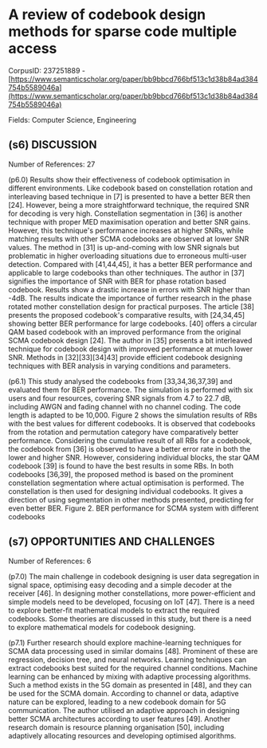 # A review of codebook design methods for sparse code multiple access

CorpusID: 237251889 - [https://www.semanticscholar.org/paper/bb9bbcd766bf513c1d38b84ad384754b5589046a](https://www.semanticscholar.org/paper/bb9bbcd766bf513c1d38b84ad384754b5589046a)

Fields: Computer Science, Engineering

## (s6) DISCUSSION
Number of References: 27

(p6.0) Results show their effectiveness of codebook optimisation in different environments. Like codebook based on constellation rotation and interleaving based technique in [7] is presented to have a better BER then [24]. However, being a more straightforward technique, the required SNR for decoding is very high. Constellation segmentation in [36] is another technique with proper MED maximisation operation and better SNR gains. However, this technique's performance increases at higher SNRs, while matching results with other SCMA codebooks are observed at lower SNR values. The method in [31] is up-and-coming with low SNR signals but problematic in higher overloading situations due to erroneous multi-user detection. Compared with [41,44,45], it has a better BER performance and applicable to large codebooks than other techniques. The author in [37] signifies the importance of SNR with BER for phase rotation based codebook. Results show a drastic increase in errors with SNR higher than -4dB. The results indicate the importance of further research in the phase rotated mother constellation design for practical purposes. The article [38] presents the proposed codebook's comparative results, with [24,34,45] showing better BER performance for large codebooks. [40] offers a circular QAM based codebook with an improved performance from the original SCMA codebook design [24]. The author in [35] presents a bit interleaved technique for codebook design with improved performance at much lower SNR. Methods in [32][33][34]43] provide efficient codebook designing techniques with BER analysis in varying conditions and parameters.

(p6.1) This study analysed the codebooks from [33,34,36,37,39] and evaluated them for BER performance. The simulation is performed with six users and four resources, covering SNR signals from 4.7 to 22.7 dB, including AWGN and fading channel with no channel coding. The code length is adapted to be 10,000. Figure 2 shows the simulation results of RBs with the best values for different codebooks. It is observed that codebooks from the rotation and permutation category have comparatively better performance. Considering the cumulative result of all RBs for a codebook, the codebook from [36] is observed to have a better error rate in both the lower and higher SNR. However, considering individual blocks, the star QAM codebook [39] is found to have the best results in some RBs. In both codebooks [36,39], the proposed method is based on the prominent constellation segmentation where actual optimisation is performed. The constellation is then used for designing individual codebooks. It gives a direction of using segmentation in other methods presented, predicting for even better BER.  Figure 2. BER performance for SCMA system with different codebooks
## (s7) OPPORTUNITIES AND CHALLENGES
Number of References: 6

(p7.0) The main challenge in codebook designing is user data segregation in signal space, optimising easy decoding and a simple decoder at the receiver [46]. In designing mother constellations, more power-efficient and simple models need to be developed, focusing on IoT [47]. There is a need to explore better-fit mathematical models to extract the required codebooks. Some theories are discussed in this study, but there is a need to explore mathematical models for codebook designing.

(p7.1) Further research should explore machine-learning techniques for SCMA data processing used in similar domains [48]. Prominent of these are regression, decision tree, and neural networks. Learning techniques can extract codebooks best suited for the required channel conditions. Machine learning can be enhanced by mixing with adaptive processing algorithms. Such a method exists in the 5G domain as presented in [48], and they can be used for the SCMA domain. According to channel or data, adaptive nature can be explored, leading to a new codebook domain for 5G communication. The author utilised an adaptive approach in designing better SCMA architectures according to user features [49]. Another research domain is resource planning organisation [50], including adaptively allocating resources and developing optimised algorithms.
